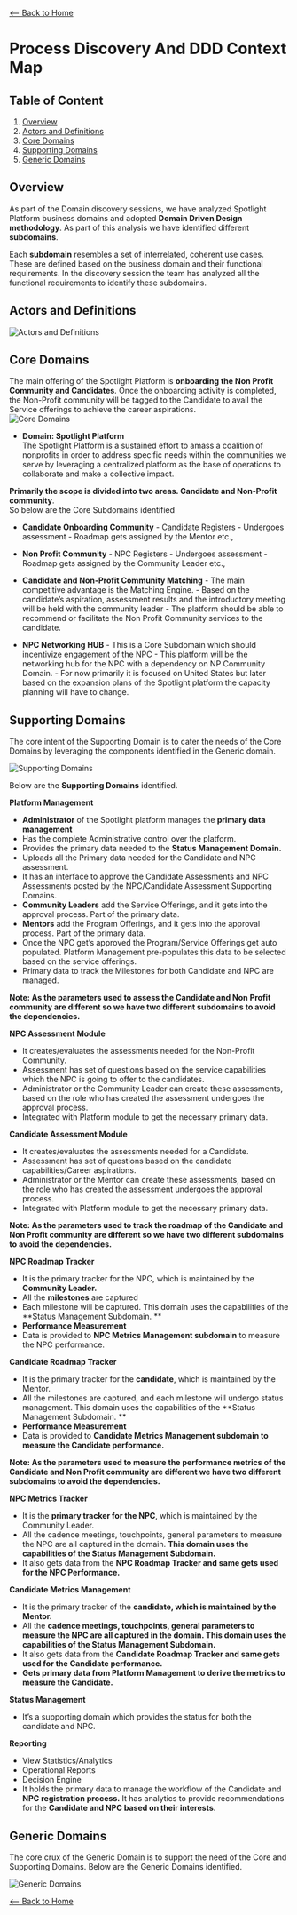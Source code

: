 [<-- Back to Home](../README.md)

# Process Discovery And DDD Context Map
## Table of Content
1. [Overview](#1_Overview) 
2. [Actors and Definitions](#2_ActorsandDefinitions) 
3. [Core Domains](#3_CoreDomains) 
4. [Supporting Domains](#4_SupportingDomains)
5. [Generic Domains](#5_GenericDomains) 

##  Overview <a name="1_Overview"></a>
As part of the Domain discovery sessions, we have analyzed Spotlight Platform business domains and adopted **Domain Driven Design methodology**. As part of this analysis we have identified different **subdomains**. 

Each **subdomain** resembles a set of interrelated, coherent use cases. These are defined based on the business domain and their functional requirements. In the discovery session the team has analyzed all the functional requirements to identify these subdomains.

## Actors and Definitions <a name="2_ActorsandDefinitions"></a>
![Actors and Definitions](..//Images/ActorsandDefinitions.jpg)

## Core Domains <a name="3_CoreDomains"></a>
The main offering of the Spotlight Platform is **onboarding the Non Profit Community and Candidates**. Once the onboarding activity is completed, the Non-Profit community will be tagged to the Candidate to avail the Service offerings to achieve the career aspirations. <br />
![Core Domains](..//Images/CoreDomains.jpg)

- **Domain: Spotlight Platform** <br />
The Spotlight Platform is a sustained effort to amass a coalition of nonprofits in order to address specific needs within the communities we serve by leveraging a centralized platform as the base of operations to collaborate and make a collective impact.

**Primarily the scope is divided into two areas. Candidate and Non-Profit community**. <br />
So below are the Core Subdomains identified

- **Candidate Onboarding Community**
      - Candidate Registers
      - Undergoes assessment
      - Roadmap gets assigned by the Mentor etc.,
      
- **Non Profit Community**
      - NPC Registers
      - Undergoes assessment
      - Roadmap gets assigned by the Community Leader etc.,
- **Candidate and Non-Profit Community Matching**
      - The main competitive advantage is the Matching Engine. 
      - Based on the candidate’s aspiration, assessment results and the introductory meeting will be held with the community leader
      - The platform should be able to recommend or facilitate the Non Profit Community services to the candidate.
- **NPC Networking HUB**
      - This is a Core Subdomain which should incentivize engagement of the NPC
      - This platform will be the networking hub for the NPC with a dependency on NP Community Domain.
      - For now primarily it is focused on United States but later based on the expansion plans of the Spotlight platform the capacity planning will have to change. 

## Supporting Domains <a name="4_SupportingDomains"></a>
The core intent of the Supporting Domain is to cater the needs of the Core Domains by leveraging the components identified in the Generic domain. 

![Supporting Domains](..//Images/SupportingDomains.jpg)

Below are the **Supporting Domains** identified.

**Platform Management**
- **Administrator** of the Spotlight platform manages the **primary data management**
- Has the complete Administrative control over the platform.
- Provides the primary data needed to the **Status Management Domain.**
- Uploads all the Primary data needed for the Candidate and NPC assessment.
- It has an interface to approve the Candidate Assessments and NPC Assessments posted by the NPC/Candidate Assessment Supporting Domains. 
- **Community Leaders** add the Service Offerings, and it gets into the approval process. Part of the primary data.
- **Mentors** add the Program Offerings, and it gets into the approval process. Part of the primary data.
- Once the NPC get’s approved the Program/Service Offerings get auto populated. Platform Management pre-populates this data to be selected based on the service offerings.
- Primary data to track the Milestones for both Candidate and NPC are managed.

**Note: As the parameters used to assess the Candidate and Non Profit community are different so we have two different subdomains to avoid the dependencies.**

**NPC Assessment Module**
- It creates/evaluates the assessments needed for the Non-Profit Community.
- Assessment has set of questions based on the service capabilities which the NPC is going to offer to the candidates.
- Administrator or the Community Leader can create these assessments, based on the role who has created the assessment undergoes the approval process.
- Integrated with Platform module to get the necessary primary data.

**Candidate Assessment Module**
- It creates/evaluates the assessments needed for a Candidate.
- Assessment has set of questions based on the candidate capabilities/Career aspirations.
- Administrator or the Mentor can create these assessments, based on the role who has created the assessment undergoes the approval process.
- Integrated with Platform module to get the necessary primary data.

**Note: As the parameters used to track the roadmap of the Candidate and Non Profit community are different so we have two different subdomains to avoid the dependencies.**

**NPC Roadmap Tracker**
- It is the primary tracker for the NPC, which is maintained by the **Community Leader.**
- All the **milestones** are captured
- Each milestone will be captured. This domain uses the capabilities of the **Status Management Subdomain. **
- **Performance Measurement**
- Data is provided to **NPC Metrics Management subdomain** to measure the NPC performance.

**Candidate Roadmap Tracker**
- It is the primary tracker for the **candidate**, which is maintained by the Mentor.
- All the milestones are captured, and each milestone will undergo status management. This domain uses the capabilities of the **Status Management Subdomain. ** 
- **Performance Measurement**
- Data is provided to **Candidate Metrics Management subdomain to measure the Candidate performance.**

**Note: As the parameters used to measure the performance metrics of the Candidate and Non Profit community are different we have two different subdomains to avoid the dependencies.**

**NPC Metrics Tracker**
- It is the **primary tracker for the NPC**, which is maintained by the Community Leader.
- All the cadence meetings, touchpoints, general parameters to measure the NPC are all captured in the domain. **This domain uses the capabilities of the Status Management Subdomain.** 
- It also gets data from the **NPC Roadmap Tracker and same gets used for the NPC Performance.**

**Candidate Metrics Management**
- It is the primary tracker of the **candidate, which is maintained by the Mentor.**
- All the **cadence meetings, touchpoints, general parameters to measure the NPC are all captured in the domain. This domain uses the capabilities of the Status Management Subdomain.** 
- It also gets data from the **Candidate Roadmap Tracker and same gets used for the Candidate performance.**
- **Gets primary data from Platform Management to derive the metrics to measure the Candidate.**

**Status Management**
- It’s a supporting domain which provides the status for both the candidate and NPC.

**Reporting**
- View Statistics/Analytics
-	Operational Reports
-	Decision Engine
-	It holds the primary data to manage the workflow of the Candidate and **NPC registration process.**
	It has analytics to provide recommendations for the **Candidate and NPC based on their interests.**
	
## Generic Domains <a name="5_GenericDomains"></a>
The core crux of the Generic Domain is to support the need of the Core and Supporting Domains. Below are the Generic Domains identified. <br />


![Generic Domains](..//Images/GenericDomains.jpg)

[<-- Back to Home](../README.md)

